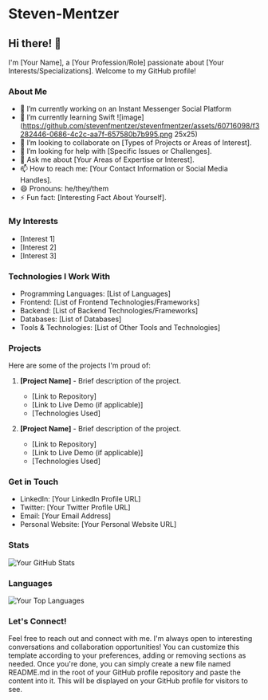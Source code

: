 # Steven-Mentzer

## Hi there! 👋

I'm [Your Name], a [Your Profession/Role] passionate about [Your Interests/Specializations]. Welcome to my GitHub profile!

### About Me

- 🔭 I’m currently working on an Instant Messenger Social Platform
- 🌱 I’m currently learning Swift ![image](https://github.com/stevenfmentzer/stevenfmentzer/assets/60716098/f3282446-0686-4c2c-aa7f-657580b7b995.png 25x25)
- 👯 I’m looking to collaborate on [Types of Projects or Areas of Interest].
- 🤔 I’m looking for help with [Specific Issues or Challenges].
- 💬 Ask me about [Your Areas of Expertise or Interest].
- 📫 How to reach me: [Your Contact Information or Social Media Handles].
- 😄 Pronouns: he/they/them
- ⚡ Fun fact: [Interesting Fact About Yourself].

### My Interests

- [Interest 1]
- [Interest 2]
- [Interest 3]

### Technologies I Work With

- Programming Languages: [List of Languages]
- Frontend: [List of Frontend Technologies/Frameworks]
- Backend: [List of Backend Technologies/Frameworks]
- Databases: [List of Databases]
- Tools & Technologies: [List of Other Tools and Technologies]

### Projects

Here are some of the projects I'm proud of:

1. **[Project Name]** - Brief description of the project.
   - [Link to Repository]
   - [Link to Live Demo (if applicable)]
   - [Technologies Used]

2. **[Project Name]** - Brief description of the project.
   - [Link to Repository]
   - [Link to Live Demo (if applicable)]
   - [Technologies Used]

### Get in Touch

- LinkedIn: [Your LinkedIn Profile URL]
- Twitter: [Your Twitter Profile URL]
- Email: [Your Email Address]
- Personal Website: [Your Personal Website URL]

### Stats

![Your GitHub Stats](https://github-readme-stats.vercel.app/api?username=yourusername&show_icons=true&theme=radical)

### Languages

![Your Top Languages](https://github-readme-stats.vercel.app/api/top-langs/?username=yourusername&layout=compact&theme=radical)

### Let's Connect!

Feel free to reach out and connect with me. I'm always open to interesting conversations and collaboration opportunities!
You can customize this template according to your preferences, adding or removing sections as needed. Once you're done, you can simply create a new file named README.md in the root of your GitHub profile repository and paste the content into it. This will be displayed on your GitHub profile for visitors to see.
